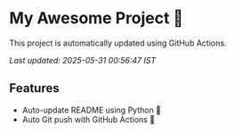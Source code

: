 # My Awesome Project 🚀

This project is automatically updated using GitHub Actions.

_Last updated: 2025-05-31 00:56:47 IST_

## Features
- Auto-update README using Python 🐍
- Auto Git push with GitHub Actions 🤖
